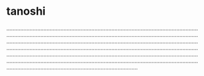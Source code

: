 # tanoshi

.............................................................................................................................................................................................................................................................................................................................................................................................................................................................................................................................................................................................................................................................................................................................................................................................................................................................
